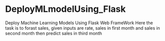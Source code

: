 # DeployMLmodelUsing_Flask
Deploy Machine Learning Models Using Flask Web FrameWork
Here the task is to forast sales, given inputs are rate, sales in first month and sales in second month then predict sales in third month
